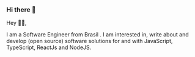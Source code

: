 ### Hi there 👋


Hey 👋🏻,

I am a Software Engineer from Brasil . I am interested in, write about and develop (open source) software solutions for and with JavaScript, TypeScript, ReactJs and NodeJS.

<!--
**cgalmeida/cgalmeida** is a ✨ _special_ ✨ repository because its `README.md` (this file) appears on your GitHub profile.

Here are some ideas to get you started:

- 🔭 I’m currently working on ...
- 🌱 I’m currently learning ...
- 👯 I’m looking to collaborate on ...
- 🤔 I’m looking for help with ...
- 💬 Ask me about ...
- 📫 How to reach me: ...
- 😄 Pronouns: ...
- ⚡ Fun fact: ...
-->

